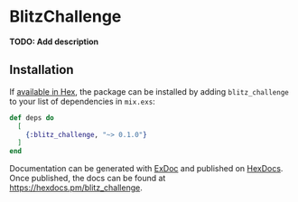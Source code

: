 # BlitzChallenge

**TODO: Add description**

## Installation

If [available in Hex](https://hex.pm/docs/publish), the package can be installed
by adding `blitz_challenge` to your list of dependencies in `mix.exs`:

```elixir
def deps do
  [
    {:blitz_challenge, "~> 0.1.0"}
  ]
end
```

Documentation can be generated with [ExDoc](https://github.com/elixir-lang/ex_doc)
and published on [HexDocs](https://hexdocs.pm). Once published, the docs can
be found at <https://hexdocs.pm/blitz_challenge>.

